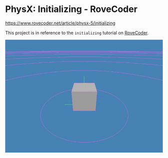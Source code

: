 # PhysX: Initializing - RoveCoder

https://www.rovecoder.net/article/physx-5/initializing

This project is in reference to the `initializing` tutorial on [RoveCoder](https://www.rovecoder.net).

![image](https://raw.githubusercontent.com/Callum5042/RoveCoder-PhysX5-Samples/refs/heads/master/images/physx_initializing_scene.jpg)